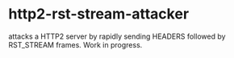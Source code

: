 # http2-rst-stream-attacker
attacks a HTTP2 server by rapidly sending HEADERS followed by RST_STREAM frames. Work in progress.
